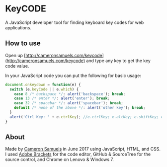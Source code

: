 # KeyCODE
A JavaScript developer tool for finding keyboard key codes for web applications.

## How to use
Open up [http://cameronsamuels.com/keycode](http://cameronsamuels.com/keycode) and type any key to get the key code value.

In your JavaScript code you can put the following for basic usage:

```javascript
document.onkeydown = function(e) {
  switch (e.keyCode || e.which) {
    case 8 /* backspace */: alert('backspace'); break;
    case 13 /* enter */: alert('enter'); break;
    case 32 /* spacebar */: alert('spacebar'); break;
    default /* none of the above */: alert('other key'); break;
  }
  alert('Ctrl Key: ' + e.ctrlKey); //e.ctrlKey; e.altKey; e.shiftKey; e.metaKey;
}
```

## About
Made by [Cameron Samuels](http://cameronsamuels.com) in June 2017 using JavaScript, HTML, and CSS.
<br />
I used <a href="http://brackets.io">Adobe Brackets</a> for the code editor, GitHub & SourceTree for the source control, and Chrome on Lenovo & Windows 7.
